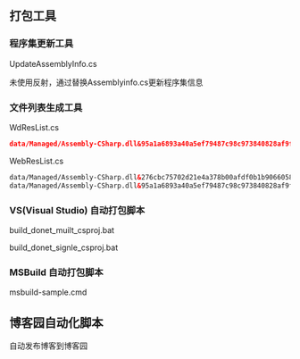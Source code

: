 ## 打包工具

### 程序集更新工具

UpdateAssemblyInfo.cs

未使用反射，通过替换Assemblyinfo.cs更新程序集信息

### 文件列表生成工具

WdResList.cs

```json
data/Managed/Assembly-CSharp.dll&95a1a6893a40a5ef79487c98c973840828af9f6f
```

WebResList.cs

```html
data/Managed/Assembly-CSharp.dll&276cbc75702d21e4a378b00afdf0b1b9066058fd&1|
data/Managed/Assembly-CSharp.dll&95a1a6893a40a5ef79487c98c973840828af9f6f&2|
```

### VS(Visual Studio) 自动打包脚本

build_donet_muilt_csproj.bat

build_donet_signle_csproj.bat

### MSBuild 自动打包脚本

msbuild-sample.cmd

## 博客园自动化脚本

自动发布博客到博客园